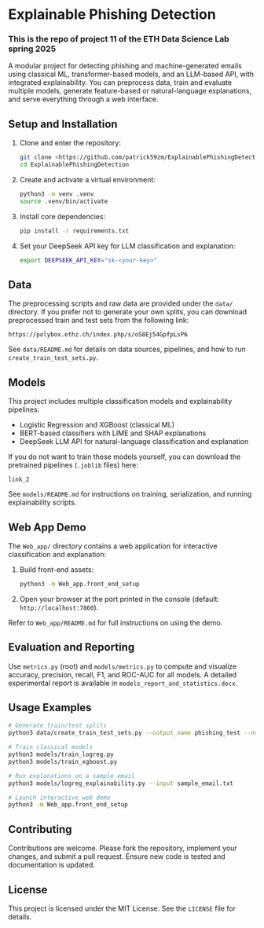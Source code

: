 



# Explainable Phishing Detection

### This is the repo of project 11 of the ETH Data Science Lab spring 2025

A modular project for detecting phishing and machine-generated emails using classical ML, transformer-based models, and an LLM-based API, with integrated explainability. You can preprocess data, train and evaluate multiple models, generate feature-based or natural-language explanations, and serve everything through a web interface.

## Setup and Installation

1. Clone and enter the repository:

   ```bash
   git clone <https://github.com/patrick59zm/ExplainablePhishingDetection>
   cd ExplainablePhishingDetection
   ```
2. Create and activate a virtual environment:

   ```bash
   python3 -m venv .venv
   source .venv/bin/activate
   ```
3. Install core dependencies:

   ```bash
   pip install -r requirements.txt
   ```
4. Set your DeepSeek API key for LLM classification and explanation:

   ```bash
   export DEEPSEEK_API_KEY="sk-<your-key>"
   ```

## Data

The preprocessing scripts and raw data are provided under the `data/` directory. If you prefer not to generate your own splits, you can download preprocessed train and test sets from the following link:

```
https://polybox.ethz.ch/index.php/s/oS8Ej54GpfpLsP6
```

See `data/README.md` for details on data sources, pipelines, and how to run `create_train_test_sets.py`.

## Models

This project includes multiple classification models and explainability pipelines:

* Logistic Regression and XGBoost (classical ML)
* BERT-based classifiers with LIME and SHAP explanations
* DeepSeek LLM API for natural-language classification and explanation

If you do not want to train these models yourself, you can download the pretrained pipelines (`.joblib` files) here:

```
link_2
```

See `models/README.md` for instructions on training, serialization, and running explainability scripts.

## Web App Demo

The `Web_app/` directory contains a web application for interactive classification and explanation:

1. Build front-end assets:

   ```bash
   python3 -m Web_app.front_end_setup
   ```
   
2. Open your browser at the port printed in the console (default: `http://localhost:7860`).

Refer to `Web_app/README.md` for full instructions on using the demo.

## Evaluation and Reporting

Use `metrics.py` (root) and `models/metrics.py` to compute and visualize accuracy, precision, recall, F1, and ROC-AUC for all models. A detailed experimental report is available in `models_report_and_statistics.docx`.

## Usage Examples

```bash
# Generate train/test splits
python3 data/create_train_test_sets.py --output_name phishing_test --num_rows 10000 --data_type phishing

# Train classical models
python3 models/train_logreg.py
python3 models/train_xgboost.py

# Run explanations on a sample email
python3 models/logreg_explainability.py --input sample_email.txt

# Launch interactive web demo
python3 -m Web_app.front_end_setup
```

## Contributing

Contributions are welcome. Please fork the repository, implement your changes, and submit a pull request. Ensure new code is tested and documentation is updated.

## License

This project is licensed under the MIT License. See the `LICENSE` file for details.



